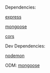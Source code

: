 Dependencies:

[express](https://www.npmjs.com/package/express)

[mongoose](https://www.npmjs.com/package/mongoose)

[cors](https://www.npmjs.com/package/cors)

Dev Dependencies:

[nodemon](https://www.npmjs.com/package/nodemon)

ODM:
[mongoose](https://mongoosejs.com)
